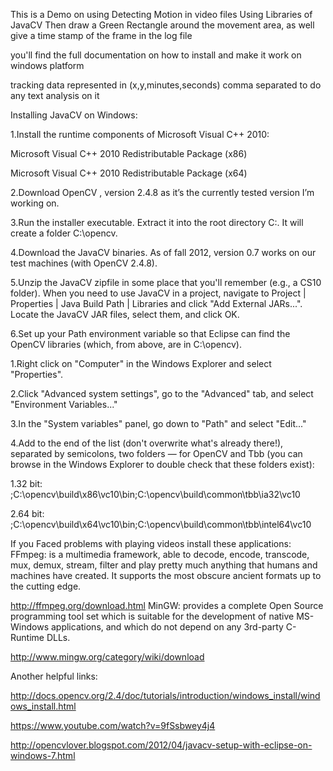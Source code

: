 This is a Demo on using Detecting Motion in video files Using Libraries of JavaCV Then draw a Green Rectangle around the movement area, as well give a time stamp of the frame in the log file 

you'll find the full documentation on how to install and make it work on windows platform

tracking data represented in (x,y,minutes,seconds) comma separated to do any text analysis on it


Installing JavaCV on Windows:

1.Install the runtime components of Microsoft Visual C++ 2010:

Microsoft Visual C++ 2010 Redistributable Package (x86)

Microsoft Visual C++ 2010 Redistributable Package (x64) 

2.Download OpenCV , version 2.4.8 as it’s the currently tested version I’m working on.

3.Run the installer executable. Extract it into the root directory C:\. It will create a folder C:\opencv.

4.Download the JavaCV binaries. As of fall 2012, version 0.7 works on our test machines (with OpenCV 2.4.8).

5.Unzip the JavaCV zipfile in some place that you'll remember (e.g., a CS10 folder). When you need to use JavaCV in a project, navigate to Project | Properties | Java Build Path | Libraries and click "Add External JARs...". Locate the JavaCV JAR files, select them, and click OK.

6.Set up your Path environment variable so that Eclipse can find the OpenCV libraries (which, from above, are in C:\opencv).

1.Right click on "Computer" in the Windows Explorer and select "Properties".

2.Click "Advanced system settings", go to the "Advanced" tab, and select "Environment Variables..."

3.In the "System variables" panel, go down to "Path" and select "Edit..."

4.Add to the end of the list (don't overwrite what's already there!), separated by semicolons, two folders — for OpenCV and Tbb (you can browse in the Windows Explorer to double check that these folders exist):

1.32 bit:
;C:\opencv\build\x86\vc10\bin;C:\opencv\build\common\tbb\ia32\vc10

2.64 bit:
;C:\opencv\build\x64\vc10\bin;C:\opencv\build\common\tbb\intel64\vc10

If you Faced problems with playing videos install these applications: FFmpeg: is a multimedia framework, able to decode, encode, transcode, mux, demux, stream, filter and play pretty much anything that humans and machines have created. It supports the most obscure ancient formats up to the cutting edge.

http://ffmpeg.org/download.html MinGW: provides a complete Open Source programming tool set which is suitable for the development of native MS-Windows applications, and which do not depend on any 3rd-party C-Runtime DLLs.

http://www.mingw.org/category/wiki/download 

Another helpful links:

http://docs.opencv.org/2.4/doc/tutorials/introduction/windows_install/windows_install.html

https://www.youtube.com/watch?v=9fSsbwey4j4

http://opencvlover.blogspot.com/2012/04/javacv-setup-with-eclipse-on-windows-7.html
